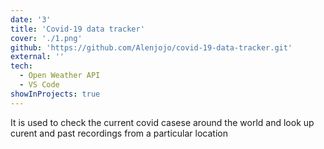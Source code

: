 ```yaml
---
date: '3'
title: 'Covid-19 data tracker'
cover: './1.png'
github: 'https://github.com/Alenjojo/covid-19-data-tracker.git'
external: ''
tech:
  - Open Weather API
  - VS Code
showInProjects: true
---
```


It is used to check the current covid casese around the world and look up curent and past recordings from a particular location
